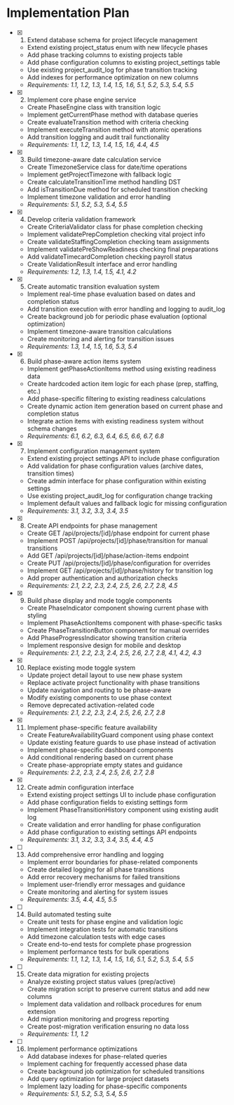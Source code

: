 # Implementation Plan

- [x] 1. Extend database schema for project lifecycle management





  - Extend existing project_status enum with new lifecycle phases
  - Add phase tracking columns to existing projects table
  - Add phase configuration columns to existing project_settings table
  - Use existing project_audit_log for phase transition tracking
  - Add indexes for performance optimization on new columns
  - _Requirements: 1.1, 1.2, 1.3, 1.4, 1.5, 1.6, 5.1, 5.2, 5.3, 5.4, 5.5_

- [x] 2. Implement core phase engine service





  - Create PhaseEngine class with transition logic
  - Implement getCurrentPhase method with database queries
  - Create evaluateTransition method with criteria checking
  - Implement executeTransition method with atomic operations
  - Add transition logging and audit trail functionality
  - _Requirements: 1.1, 1.2, 1.3, 1.4, 1.5, 1.6, 4.4, 4.5_

- [x] 3. Build timezone-aware date calculation service





  - Create TimezoneService class for date/time operations
  - Implement getProjectTimezone with fallback logic
  - Create calculateTransitionTime method handling DST
  - Add isTransitionDue method for scheduled transition checking
  - Implement timezone validation and error handling
  - _Requirements: 5.1, 5.2, 5.3, 5.4, 5.5_

- [x] 4. Develop criteria validation framework





  - Create CriteriaValidator class for phase completion checking
  - Implement validatePrepCompletion checking vital project info
  - Create validateStaffingCompletion checking team assignments
  - Implement validatePreShowReadiness checking final preparations
  - Add validateTimecardCompletion checking payroll status
  - Create ValidationResult interface and error handling
  - _Requirements: 1.2, 1.3, 1.4, 1.5, 4.1, 4.2_

- [x] 5. Create automatic transition evaluation system





  - Implement real-time phase evaluation based on dates and completion status
  - Add transition execution with error handling and logging to audit_log
  - Create background job for periodic phase evaluation (optional optimization)
  - Implement timezone-aware transition calculations
  - Create monitoring and alerting for transition issues
  - _Requirements: 1.3, 1.4, 1.5, 1.6, 5.3, 5.4_

- [x] 6. Build phase-aware action items system





  - Implement getPhaseActionItems method using existing readiness data
  - Create hardcoded action item logic for each phase (prep, staffing, etc.)
  - Add phase-specific filtering to existing readiness calculations
  - Create dynamic action item generation based on current phase and completion status
  - Integrate action items with existing readiness system without schema changes
  - _Requirements: 6.1, 6.2, 6.3, 6.4, 6.5, 6.6, 6.7, 6.8_

- [x] 7. Implement configuration management system





  - Extend existing project settings API to include phase configuration
  - Add validation for phase configuration values (archive dates, transition times)
  - Create admin interface for phase configuration within existing settings
  - Use existing project_audit_log for configuration change tracking
  - Implement default values and fallback logic for missing configuration
  - _Requirements: 3.1, 3.2, 3.3, 3.4, 3.5_

- [x] 8. Create API endpoints for phase management





  - Create GET /api/projects/[id]/phase endpoint for current phase
  - Implement POST /api/projects/[id]/phase/transition for manual transitions
  - Add GET /api/projects/[id]/phase/action-items endpoint
  - Create PUT /api/projects/[id]/phase/configuration for overrides
  - Implement GET /api/projects/[id]/phase/history for transition log
  - Add proper authentication and authorization checks
  - _Requirements: 2.1, 2.2, 2.3, 2.4, 2.5, 2.6, 2.7, 2.8, 4.5_

- [x] 9. Build phase display and mode toggle components





  - Create PhaseIndicator component showing current phase with styling
  - Implement PhaseActionItems component with phase-specific tasks
  - Create PhaseTransitionButton component for manual overrides
  - Add PhaseProgressIndicator showing transition criteria
  - Implement responsive design for mobile and desktop
  - _Requirements: 2.1, 2.2, 2.3, 2.4, 2.5, 2.6, 2.7, 2.8, 4.1, 4.2, 4.3_

- [x] 10. Replace existing mode toggle system





  - Update project detail layout to use new phase system
  - Replace activate project functionality with phase transitions
  - Update navigation and routing to be phase-aware
  - Modify existing components to use phase context
  - Remove deprecated activation-related code
  - _Requirements: 2.1, 2.2, 2.3, 2.4, 2.5, 2.6, 2.7, 2.8_

- [x] 11. Implement phase-specific feature availability




  - Create FeatureAvailabilityGuard component using phase context
  - Update existing feature guards to use phase instead of activation
  - Implement phase-specific dashboard components
  - Add conditional rendering based on current phase
  - Create phase-appropriate empty states and guidance
  - _Requirements: 2.2, 2.3, 2.4, 2.5, 2.6, 2.7, 2.8_

- [x] 12. Create admin configuration interface





  - Extend existing project settings UI to include phase configuration
  - Add phase configuration fields to existing settings form
  - Implement PhaseTransitionHistory component using existing audit log
  - Create validation and error handling for phase configuration
  - Add phase configuration to existing settings API endpoints
  - _Requirements: 3.1, 3.2, 3.3, 3.4, 3.5, 4.4, 4.5_

- [ ] 13. Add comprehensive error handling and logging
  - Implement error boundaries for phase-related components
  - Create detailed logging for all phase transitions
  - Add error recovery mechanisms for failed transitions
  - Implement user-friendly error messages and guidance
  - Create monitoring and alerting for system issues
  - _Requirements: 3.5, 4.4, 4.5, 5.5_

- [ ] 14. Build automated testing suite
  - Create unit tests for phase engine and validation logic
  - Implement integration tests for automatic transitions
  - Add timezone calculation tests with edge cases
  - Create end-to-end tests for complete phase progression
  - Implement performance tests for bulk operations
  - _Requirements: 1.1, 1.2, 1.3, 1.4, 1.5, 1.6, 5.1, 5.2, 5.3, 5.4, 5.5_

- [ ] 15. Create data migration for existing projects
  - Analyze existing project status values (prep/active)
  - Create migration script to preserve current status and add new columns
  - Implement data validation and rollback procedures for enum extension
  - Add migration monitoring and progress reporting
  - Create post-migration verification ensuring no data loss
  - _Requirements: 1.1, 1.2_

- [ ] 16. Implement performance optimizations
  - Add database indexes for phase-related queries
  - Implement caching for frequently accessed phase data
  - Create background job optimization for scheduled transitions
  - Add query optimization for large project datasets
  - Implement lazy loading for phase-specific components
  - _Requirements: 5.1, 5.2, 5.3, 5.4, 5.5_